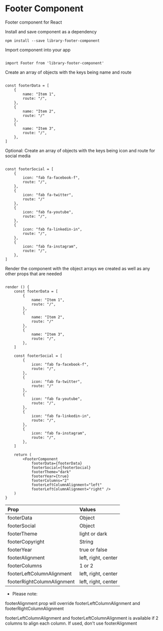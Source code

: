 
# Footer Component

Footer component for React

Install and save component as a dependency

```
npm install --save library-footer-component

```

Import component into your app

```

import Footer from 'library-footer-component'

```

Create an array of objects with the keys being name and route

```

const footerData = [
	{
		name: "Item 1",
		route: "/",
	},
	{
		name: "Item 2",
		route: "/"
	},
	{
		name: "Item 3",
		route: "/",
	},
]

```

Optional: Create an array of objects with the keys being icon and route for social media

```

const footerSocial = [
	{
		icon: "fab fa-facebook-f",
		route: "/",
	},
	{
		icon: "fab fa-twitter",
		route: "/"
	},
	{
		icon: "fab fa-youtube",
		route: "/",
	},
	{
		icon: "fab fa-linkedin-in",
		route: "/",
	},
	{
		icon: "fab fa-instagram",
		route: "/",
	},
]

```

Render the component with the object arrays we created as well as any other props that are needed

```

render () {
	const footerData = [
		{
			name: "Item 1",
			route: "/",
		},
		{
			name: "Item 2",
			route: "/"
		},
		{
			name: "Item 3",
			route: "/",
		},
	]

	const footerSocial = [
		{
			icon: "fab fa-facebook-f",
			route: "/",
		},
		{
			icon: "fab fa-twitter",
			route: "/"
		},
		{
			icon: "fab fa-youtube",
			route: "/",
		},
		{
			icon: "fab fa-linkedin-in",
			route: "/",
		},
		{
			icon: "fab fa-instagram",
			route: "/",
		},
	]

	return (
		<FooterComponent
			footerData={footerData}
			footerSocial={footerSocial}
			footerTheme="dark"
			footerYear={true}
			footerColumns="2"
			footerLeftColumnAlignment="left"
			footerLeftColumnAlignment="right" />
	)
}

```


| Prop                       | Values              |
| :------------------------- | :------------------ |
| footerData                 | Object              |
| footerSocial               | Object              |
| footerTheme                | light or dark       |
| footerCopyright            | String              |
| footerYear                 | true or false       |
| footerAlignment            | left, right, center |
| footerColumns              | 1 or 2              |
| footerLeftColumnAlignment  | left, right, center |
| footerRightColumnAlignment | left, right, center |

* Please note:

footerAlignment prop will override footerLeftColumnAlignment and footerRightColumnAlignment

footerLeftColumnAlignment and footerLeftColumnAlignment is available if 2 columns to align each column. If used, don't use footerAlignment